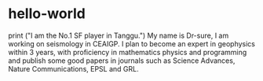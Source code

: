 # hello-world
  print ("I am the No.1 SF player in Tanggu.")
  My name is Dr-sure, I am working on seismology in CEAIGP. I plan to become an expert in geophysics within 3 years, with proficiency in mathematics physics and programming and publish some good papers in journals such as Science Advances, Nature Communications, EPSL and GRL.
